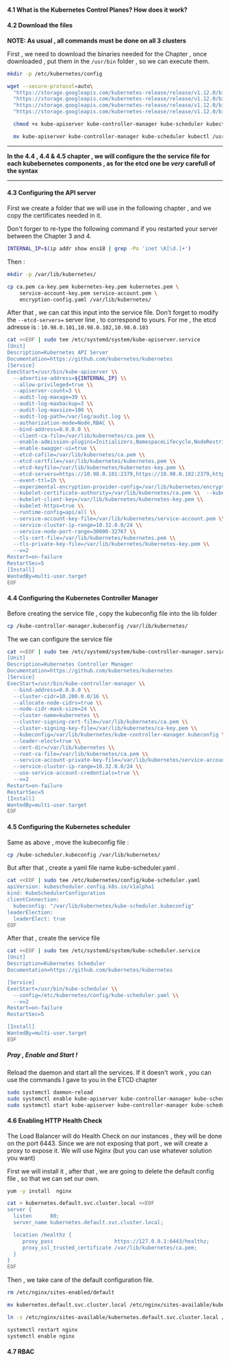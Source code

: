 #### 4.1  What is the Kubernetes Control Planes? How does it work?

#### 4.2 Download the files

**NOTE: As usual , all commands must be done on all 3 clusters**


First , we need to download  the binaries needed for the Chapter , once downloaded , put them in the ```/usr/bin``` folder , so we can execute them.

```bash
mkdir -p /etc/kubernetes/config

wget --secure-protocol=auto\
  "https://storage.googleapis.com/kubernetes-release/release/v1.12.0/bin/linux/amd64/kube-apiserver" \
  "https://storage.googleapis.com/kubernetes-release/release/v1.12.0/bin/linux/amd64/kube-controller-manager" \
  "https://storage.googleapis.com/kubernetes-release/release/v1.12.0/bin/linux/amd64/kube-scheduler" \
  "https://storage.googleapis.com/kubernetes-release/release/v1.12.0/bin/linux/amd64/kubectl"

  chmod +x kube-apiserver kube-controller-manager kube-scheduler kubectl

  mv kube-apiserver kube-controller-manager kube-scheduler kubectl /usr/bin/


```
___
**In the 4.4 , 4.4 & 4.5 chapter , we will configure the the service file for each kubebernetes components , as for the etcd one be *very* carefull of the syntax**
___


#### 4.3 Configuring the API server

First we create a folder that we will use in the following chapter , and we copy the certificates needed in it.

Don't forger to re-type the following command if you restarted your server between the Chapter 3 and 4.

```bash
INTERNAL_IP=$(ip addr show ens18 | grep -Po 'inet \K[\d.]+')
 ```
Then :

```bash
mkdir -p /var/lib/kubernetes/

cp ca.pem ca-key.pem kubernetes-key.pem kubernetes.pem \
    service-account-key.pem service-account.pem \
    encryption-config.yaml /var/lib/kubernetes/

```

After that , we can cat this input into the service file.
Don't forget to modify the ```--etcd-servers=``` server line , to correspond to yours.
For me , the etcd adresse is : ```10.98.0.101,10.98.0.102,10.98.0.103```
```bash
cat <<EOF | sudo tee /etc/systemd/system/kube-apiserver.service
[Unit]
Description=Kubernetes API Server
Documentation=https://github.com/kubernetes/kubernetes
[Service]
ExecStart=/usr/bin/kube-apiserver \\
  --advertise-address=${INTERNAL_IP} \\
  --allow-privileged=true \\
  --apiserver-count=3 \\
  --audit-log-maxage=30 \\
  --audit-log-maxbackup=3 \\
  --audit-log-maxsize=100 \\
  --audit-log-path=/var/log/audit.log \\
  --authorization-mode=Node,RBAC \\
  --bind-address=0.0.0.0 \\
  --client-ca-file=/var/lib/kubernetes/ca.pem \\
  --enable-admission-plugins=Initializers,NamespaceLifecycle,NodeRestriction,LimitRanger,ServiceAccount,DefaultStorageClass,ResourceQuota \\
  --enable-swagger-ui=true \\
  --etcd-cafile=/var/lib/kubernetes/ca.pem \\
  --etcd-certfile=/var/lib/kubernetes/kubernetes.pem \\
  --etcd-keyfile=/var/lib/kubernetes/kubernetes-key.pem \\
  --etcd-servers=https://10.98.0.101:2379,https://10.98.0.102:2379,https://10.98.0.103:2379 \\
  --event-ttl=1h \\
  --experimental-encryption-provider-config=/var/lib/kubernetes/encryption-config.yaml \\
  --kubelet-certificate-authority=/var/lib/kubernetes/ca.pem \\  --kubelet-client-certificate=/var/lib/kubernetes/kubernetes.pem \\
  --kubelet-client-key=/var/lib/kubernetes/kubernetes-key.pem \\
  --kubelet-https=true \\
  --runtime-config=api/all \\
  --service-account-key-file=/var/lib/kubernetes/service-account.pem \\
  --service-cluster-ip-range=10.32.0.0/24 \\
  --service-node-port-range=30000-32767 \\
  --tls-cert-file=/var/lib/kubernetes/kubernetes.pem \\
  --tls-private-key-file=/var/lib/kubernetes/kubernetes-key.pem \\
  --v=2
Restart=on-failure
RestartSec=5
[Install]
WantedBy=multi-user.target
EOF

```

#### 4.4 Configuring the Kubernetes Controller Manager

Before creating the service file , copy the kubeconfig file into the lib folder

```bash
cp /kube-controller-manager.kubeconfig /var/lib/kubernetes/
```

The we can configure the service file

```bash
cat <<EOF | sudo tee /etc/systemd/system/kube-controller-manager.service
[Unit]
Description=Kubernetes Controller Manager
Documentation=https://github.com/kubernetes/kubernetes
[Service]
ExecStart=/usr/bin/kube-controller-manager \\
  --bind-address=0.0.0.0 \\
  --cluster-cidr=10.200.0.0/16 \\
  --allocate-node-cidrs=true \\
  --node-cidr-mask-size=24 \\
  --cluster-name=kubernetes \\
  --cluster-signing-cert-file=/var/lib/kubernetes/ca.pem \\
  --cluster-signing-key-file=/var/lib/kubernetes/ca-key.pem \\
  --kubeconfig=/var/lib/kubernetes/kube-controller-manager.kubeconfig \\
  --leader-elect=true \\
  --cert-dir=/var/lib/kubernetes \\
  --root-ca-file=/var/lib/kubernetes/ca.pem \\
  --service-account-private-key-file=/var/lib/kubernetes/service-account-key.pem \\
  --service-cluster-ip-range=10.32.0.0/24 \\
  --use-service-account-credentials=true \\
  --v=2
Restart=on-failure
RestartSec=5
[Install]
WantedBy=multi-user.target
EOF
```

#### 4.5 Configuring the Kubernetes scheduler

Same as above , move the kubeconfig file :
```bash
cp /kube-scheduler.kubeconfig /var/lib/kubernetes/
```

But after that , create a yaml file name kube-scheduler.yaml .
```bash
cat <<EOF | sudo tee /etc/kubernetes/config/kube-scheduler.yaml
apiVersion: kubescheduler.config.k8s.io/v1alpha1
kind: KubeSchedulerConfiguration
clientConnection:
  kubeconfig: "/var/lib/kubernetes/kube-scheduler.kubeconfig"
leaderElection:
  leaderElect: true
EOF
```

After that , create the service file
```bash
cat <<EOF | sudo tee /etc/systemd/system/kube-scheduler.service
[Unit]
Description=Kubernetes Scheduler
Documentation=https://github.com/kubernetes/kubernetes

[Service]
ExecStart=/usr/bin/kube-scheduler \\
  --config=/etc/kubernetes/config/kube-scheduler.yaml \\
  --v=2
Restart=on-failure
RestartSec=5

[Install]
WantedBy=multi-user.target
EOF
```



##### Pray , Enable and Start !

Reload the daemon and start all the services.
If it doesn't work , you can use the commands I gave to you in the ETCD chapter
```bash
sudo systemctl daemon-reload
sudo systemctl enable kube-apiserver kube-controller-manager kube-scheduler
sudo systemctl start kube-apiserver kube-controller-manager kube-scheduler
```
#### 4.6 Enabling HTTP Health Check

The Load Balancer will do Health Check on our instances , they will be done on the port 6443.
Since we are not exposing that port , we will create a proxy to expose it.
We will use Nginx (but you can use whatever solution you want)

First we will install it , after that , we are going to delete the default config file , so that we can set our own.

```bash
yum -y install  nginx

cat > kubernetes.default.svc.cluster.local <<EOF
server {
  listen      80;
  server_name kubernetes.default.svc.cluster.local;

  location /healthz {
     proxy_pass                    https://127.0.0.1:6443/healthz;
     proxy_ssl_trusted_certificate /var/lib/kubernetes/ca.pem;
  }
}
EOF
```

Then , we take care of the default configuration file.
```bash
rm /etc/nginx/sites-enabled/default

mv kubernetes.default.svc.cluster.local /etc/nginx/sites-available/kubernetes.default.svc.cluster.local

ln -s /etc/nginx/sites-available/kubernetes.default.svc.cluster.local /etc/nginx/sites-enabled/

systemctl restart nginx
systemctl enable nginx
```




#### 4.7 RBAC
